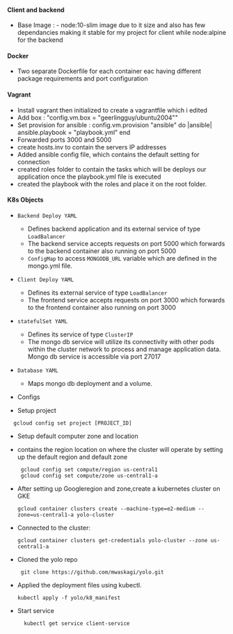 #### Client and backend
- Base Image : - node:10-slim image due to it size and also has few dependancies making it stable for my project for client while node:alpine  for the backend

#### Docker
-  Two separate Dockerfile for each container eac having different package requirements and port configuration

#### Vagrant
- Install vagrant then initialized to create a vagrantfile which i edited
 - Add  box : "config.vm.box = "geerlingguy/ubuntu2004""
 - Set provision for ansible :
 config.vm.provision "ansible" do |ansible|
 ansible.playbook = "playbook.yml"
 end
  - Forwarded ports 3000 and 5000
- create hosts.inv to contain the servers IP addresses
- Added ansible config file, which contains the default setting for connection
- created roles folder to contain the tasks which will be deploys our application once the playbook.yml file is executed
- created the playbook with the roles and place it on the root folder.


#### K8s Objects
- `Backend Deploy YAML`
  - Defines backend application and its external service of type `LoadBalancer`
  - The backend service accepts requests on port 5000 which forwards to the backend container also running on port 5000
  - `ConfigMap` to access `MONGODB_URL` variable which are defined in the mongo.yml file.
- `Client Deploy YAML`
  - Defines its external service of type `LoadBalancer`
  - The frontend service accepts requests on port 3000 which forwards to the frontend container also running on port 3000
- `statefulSet YAML`
  - Defines its service of type `ClusterIP`
  - The mongo db service will utilize its connectivity with other pods within the cluster network to process and manage application data. Mongo db service is accessible via port 27017
- `Database YAML`
  - Maps mongo db deployment and a volume.

- Configs
 - Setup project 
  ```
    gcloud config set project [PROJECT_ID]
  ```
 
 - Setup default computer zone and location
  - contains the region location on where the cluster will operate by setting up the default region and default zone
    ```
     gcloud config set compute/region us-central1
     gcloud config set compute/zone us-central1-a
    ```
-  After setting up Googleregion and zone,create a kubernetes cluster on GKE
    ```
    gcloud container clusters create --machine-type=e2-medium --zone=us-central1-a yolo-cluster
    ```
-  Connected to the cluster:
  
    ```
    gcloud container clusters get-credentials yolo-cluster --zone us-central1-a
    ```
- Cloned the yolo repo
    ```
     git clone https://github.com/mwaskagi/yolo.git
    ```
- Applied the deployment files using kubectl.
    ```
    kubectl apply -f yolo/k8_manifest
    ```
- Start service
  ```
    kubectl get service client-service
  ```